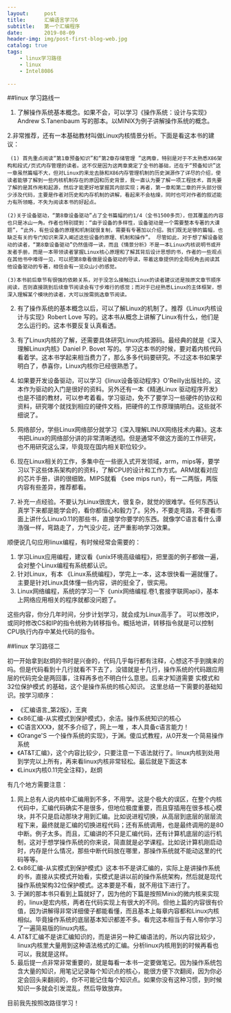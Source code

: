```yaml
---
layout:     post
title:      汇编语言学习6
subtitle:   第一个汇编程序
date:       2019-08-09
header-img: img/post-first-blog-web.jpg
catalog: true
tags:
    - linux学习路径
    - linux
    - Intel8086
    
---
```

##linux 学习路线一
1. 了解操作系统基本概念。如果不会，可以学习《操作系统：设计与实现》Andrew S.Tanenbaum 写的那本。以MINIX为例子讲解操作系统的概念。

2.非常推荐，还有一本基础教材叫做Linux内核情景分析。下面是看这本书的建议：

     (1) 首先重点阅读“第1章预备知识”和“第2章存储管理 ”这两章，特别是对于不太熟悉X86架构和段式/页式内存管理的读者。这不仅是因为这两章奠定了全书的基础，还在于“预备知识”这一章虽然篇幅不大，但对Linux的来龙去脉和X86内存管理机制的历史渊源作了详尽的介绍，使读者能够了解到一些内核机制存在的原因和历史背景，我一直认为要了解一项工程技术，首先要了解的是其作用和起源，然后才能更好地掌握其内部实现；再者，第一章和第二章的开头部分很少涉及代码，主要是作者对历史和内存机制的讲解，看起来不会枯燥，同时也可对作者的叙述能力有所领略，不失为阅读本书的好起点。

    (2)关于设备驱动，“第8章设备驱动”占了全书篇幅的约1/4（全书1500多页），但其覆盖的内容也只是冰山一角。作者也特别提到：“由于设备的多样性，设备驱动是一个需要整本专著的大课题”，“此外，有些设备的原理和机制就很复制，需要有专著加以介绍。我们既无足够的篇幅，也缺乏有关的专门知识来深入阐述这些设备的原理、机制和操作”。 尽管如此，对于想了解设备驱动的读者，“第8章设备驱动”仍然值得一读，而且《情景分析》不是一本Linux内核说明书或开发者手册，而是一本带领读者掌握Linux核心原理和了解其背后设计思想的书，作者的一些观点在其他书中难得一见，可以把第8章看做是设备驱动的导读，带着这章提供的全局视角去阅读其他设备驱动的专著，相信会有一览众山小的感觉。

    (3)本书前后章节有很强的依赖关系，对于没怎么接触过Linux的读者建议还是按原文章节顺序阅读，否则直接跳到后续章节阅读会有寸步难行的感觉；而对于已经熟悉Linux的主体框架，想深入理解某个模块的读者，大可以按需挑选章节阅读。

 

2. 有了操作系统的基本概念以后，可以了解Linux的机制了。推荐《Linux内核设计与实现》Robert Love 写的。这本书从概念上讲解了Linux有什么，他们是怎么运行的。这本书要反复认真看透。

3. 有了Linux内核的了解，还需要具体研究Linux内核源码。最经典的就是《深入理解Linux内核》Daniel P. Bovet 写的。学习这本书的时候，要对着内核代码看着学。这本书学起来相当费力了，那么多多代码要研究。不过这本书如果学明白了，恭喜你，Linux内核你已经很熟悉了。

4. 如果要开发设备驱动，可以学习《linux设备驱动程序》O'Reilly出版社的。这本作为驱动的入门是很好的资料。另外还有一本《精通Linux 驱动程序开发》也是不错的教材，可以参考着看。学习驱动，免不了要学习一些硬件的协议和资料，研究哪个就找到相应的硬件文档，把硬件的工作原理搞明白。这些就不细说了。

5. 网络部分，学些Linux网络部分就学习《深入理解LINUX网络技术内幕》。这本书把Linux的网络部分讲的非常清晰透彻。但是通常不做这方面的工作研究，也不用研究这么深，毕竟现在国内相关职位较少。

6. 现在Linux相关的工作，多集中在一些嵌入式开发领域，arm，mips等，要学习以下这些体系架构的的资料，了解CPU的设计和工作方式。ARM就看对应的芯片手册，讲的很细致。MIPS就看 《see mips run》，有一二两版，两版内容有些差异，推荐都看。

7. 补充一点经验。不要认为Linux很庞大，很复杂，就觉的很难学。任何东西认真学下来都是能学会的，看你都恒心和毅力了。另外，不要走弯路，不要看市面上讲什么Linux0.11的那些书，直接学你要学的东西。就像学C语言看什么谭浩强一样，弯路走了，力气没少花，还严重影响学习效果。

顺便说几句应用linux编程，有时候经常会需要的：
1. 学习Linux应用编程，建议看《unix环境高级编程》，把里面的例子都做一遍，会对整个Linux编程有系统都认识。
2. 针对Linux，有本 《Linux系统编程》，学完上一本，这本很快看一遍就懂了。主要是针对Linux具体懂一些内容，讲的挺全了，很实用。
3. Linux网络编程，系统的学习一下《unix网络编程.卷1,套接字联网api》，基本上网络应用相关的程序就都没问题了。

这些内容，你分几年时间，分步计划学习，就会成为Linux高手了。
可以修改IP，或同时修改CS和IP的指令统称为转移指令。概括地讲，转移指令就是可以控制CPU执行内存中某处代码的指令。


##linux 学习路径二

初一开始拿到赵炯的书时是兴奋的，代码几乎每行都有注释，心想这不手到擒来的吗。但是代码看到十几行就看不下去了，没错就是十几行，操作系统的代码跟应用层的代码完全是两回事，注释再多也不明白什么意思。后来才知道需要 实模式和32位保护模式 的基础，这个是操作系统的核心知识。
这里总结一下需要的基础知识。按学习顺序：

- 《汇编语言_第2版》，王爽
- 《x86汇编-从实模式到保护模式》，余洁。操作系统知识的核心
- 《C语言XXX》，就不多介绍了，网上一堆 ，本人具备c语言能力！
- 《Orange'S 一个操作系统的实现》，于渊。傻瓜式教程，从0开发一个简易操作系统
- 《AT&T汇编》，这个内容比较少，只要注意一下语法就行了。linux内核到处用到学完以上所有，再来看linux内核非常轻松。最后就是下面这本
- 《Linux内核0.11完全注释》，赵炯


有几个地方需要注意：

1. 网上总有人说内核中汇编用到不多，不用学。这是个极大的误区，在整个内核代码中，汇编代码确实不是很多，但地位极度重要，而且穿插用在很多核心模块，并不只是启动那块才用到汇编。比如说进程切换，从高层到底层的层层流程下来，最终就是汇编的切换进程代码；还有系统调用，也是最终调用的是80中断。例子太多。而且，汇编讲的不只是汇编代码，还有计算机底层的运行机制，这对于想学操作系统的你来说，简直就是必学课程。比如说计算机刚启动时，内存是什么情况，那些中断代码放在哪里，那操作系统就不能动这里的代码等等。
2. 《x86汇编-从实模式到保护模式》这本书不是讲汇编的，实际上是讲操作系统的书，直接从实模式开始看，实模式是讲以前的操作系统架构，然后就是现代操作系统架构32位保护模式。这本要是不看，就不用往下进行了。
3. 于渊的那本书只看到上篇就好了，因为他的下篇是按照Minix的微内核来实现的，linux是宏内核，两者在代码实现上有很大的不同。但他上篇的内容很有价值，因为讲解得非常详细傻子都能看懂，而且基本上每章内容都和Linux内核相似。毕竟操作系统的底层基本知识都差不多。看完这本相当于有人带你学习了一遍简易版的linux内核。
4. AT&T汇编不是讲汇编知识的，而是讲另一种汇编语法的，所以内容比较少，linux内核里大量用到这种语法格式的汇编。分析linux内核用到的时候再看也可以，我就是这样。
5. 最后提一点非常非常重要的，就是每看一本书一定要做笔记。因为操作系统包含大量的知识，用笔记记录每个知识点的核心，能很方便下次翻阅，因为你必定会回头来翻阅的，你不可能记住每个知识点。如果你没有这种习惯，到时候知识一多就会引发混乱，然后导致放弃。

目前我先按照改路径学习！